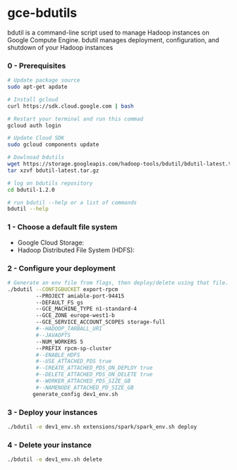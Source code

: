 # gce-bdutils
bdutil is a command-line script used to manage Hadoop instances on Google Compute Engine. bdutil manages deployment, configuration, and shutdown of your Hadoop instances

### 0 - Prerequisites 
```sh
# Update package source
sudo apt-get apdate

# Install gcloud
curl https://sdk.cloud.google.com | bash

# Restart your terminal and run this commad
gcloud auth login

# Update Cloud SDK 
sudo gcloud components update

# Dowlnoad bdutils
wget https://storage.googleapis.com/hadoop-tools/bdutil/bdutil-latest.tar.gz
tar xzvf bdutil-latest.tar.gz

# log on bdutils repository
cd bdutil-1.2.0

# run bdutil --help or a list of commands
bdutil --help
```

### 1 - Choose a default file system
- Google Cloud Storage:
- Hadoop Distributed File System (HDFS):

### 2 - Configure your deployment
```sh
# Generate an env file from flags, then deploy/delete using that file.
./bdutil --CONFIGBUCKET export-rpcm  
         --PROJECT amiable-port-94415
         --DEFAULT_FS gs
         --GCE_MACHINE_TYPE n1-standard-4
         --GCE_ZONE europe-west1-b
         --GCE_SERVICE_ACCOUNT_SCOPES storage-full
         #--HADOOP_TARBALL_URI
         #--JAVAOPTS
         --NUM_WORKERS 5
         --PREFIX rpcm-sp-cluster
         #--ENABLE_HDFS
         #--USE_ATTACHED_PDS true
         #--CREATE_ATTACHED_PDS_ON_DEPLOY true
         #--DELETE_ATTACHED_PDS_ON_DELETE true
         #--WORKER_ATTACHED_PDS_SIZE_GB
         #--NAMENODE_ATTACHED_PD_SIZE_GB
        generate_config dev1_env.sh
```

### 3 - Deploy your instances
```sh
./bdutil -e dev1_env.sh extensions/spark/spark_env.sh deploy
```

### 4 - Delete your instance
```sh
./bdutil -e dev1_env.sh delete
```
